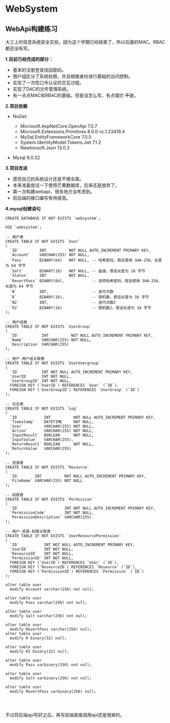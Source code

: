 # WebSystem

## WebApi构建练习

大三上的信息系统安全实验，因为这个学期已经结束了，所以后面的MAC，RBAC都还没有写。


**1.目前已经完成的部分：**
- 基本的注册登录找回密码。
- 用户组区分了系统权限，并且根据身份进行基础的访问控制。
- 实现了一次性口令认证的交互过程。
- 实现了DAC的文件管理系统。
- 有一点点MAC和RBAC的基础，但是没怎么写，有点摆烂 ~~不是~~。

**2.项目依赖**

- NuGet:
  - Microsoft.AspNetCore.OpenApi 7.0.7
  - Microsoft.Extensions.Primitives 8.0.0-rc.1.23419.4
  - MySql.EntityFrameworkCore 7.0.5
  - System.IdentityModel.Tokens.Jwt 7.1.2
  - Newtonsoft.Json 13.0.3

- Mysql 8.0.32

**3.项目改进**
- 感觉自己的系统设计还是不够全面。
- 本来准备尝试一下使用芒果数据库，后来还是放弃了。
- 第一次构建webapi，很多地方没考虑到。
- 前后端的接口编写有待提高。


**4.mysql创建语句**
```mysql
CREATE DATABASE IF NOT EXISTS `websystem`;

USE `websystem`;

-- 用户表
CREATE TABLE IF NOT EXISTS `User`
(
  `ID`         INT          NOT NULL AUTO_INCREMENT PRIMARY KEY,
  `Account`    VARCHAR(255) NOT NULL,
  `Pass`       BINARY(64)   NOT NULL, -- 哈希密码，假设使用 SHA-256，长度为 64 字节
  `Salt`       BINARY(16)   NOT NULL, -- 盐值，假设长度为 16 字节
  `Status`     INT          NOT NULL,
  `RevertPass` BINARY(64),            -- 逆转哈希密码，假设使用 SHA-256，长度为 64 字节
  `N`          INT,                   -- 迭代次数
  `R`          BINARY(16),            -- 随机数，假设长度为 16 字节
  `N2`         INT,                   -- 迭代次数2
  `R2`         BINARY(16)             -- 随机数2，假设长度为 16 字节
);

-- 用户组表
CREATE TABLE IF NOT EXISTS `UserGroup`
(
  `ID`          INT          NOT NULL AUTO_INCREMENT PRIMARY KEY,
  `Name`        VARCHAR(255) NOT NULL,
  `Description` VARCHAR(255)
);

-- 用户-用户组关联表
CREATE TABLE IF NOT EXISTS `UserUsergroup`
(
  `ID`          INT NOT NULL AUTO_INCREMENT PRIMARY KEY,
  `UserID`      INT NOT NULL,
  `UserGroupID` INT NOT NULL,
  FOREIGN KEY (`UserID`) REFERENCES `User` (`ID`),
  FOREIGN KEY (`UserGroupID`) REFERENCES `UserGroup` (`ID`)
);

-- 日志表
CREATE TABLE IF NOT EXISTS `Log`
(
  `ID`           INT          NOT NULL AUTO_INCREMENT PRIMARY KEY,
  `Timestamp`    DATETIME     NOT NULL,
  `User`         VARCHAR(255) NOT NULL,
  `Action`       VARCHAR(255) NOT NULL,
  `InputResult`  BOOLEAN      NOT NULL,
  `InputValue`   VARCHAR(255),
  `ReturnResult` BOOLEAN      NOT NULL,
  `ReturnValue`  VARCHAR(255)
);

-- 资源表
CREATE TABLE IF NOT EXISTS `Resource`
(
  `ID`       INT          NOT NULL AUTO_INCREMENT PRIMARY KEY,
  `FileName` VARCHAR(255) NOT NULL
);

-- 权限表
CREATE TABLE IF NOT EXISTS `Permission`
(
  `ID`                    INT NOT NULL AUTO_INCREMENT PRIMARY KEY,
  `PermissionCode`        INT NOT NULL,
  `PermissionDescription` VARCHAR(255)
);

-- 用户-资源-权限关联表
CREATE TABLE IF NOT EXISTS `UserResourcePermission`
(
  `ID`           INT NOT NULL AUTO_INCREMENT PRIMARY KEY,
  `UserID`       INT NOT NULL,
  `ResourceID`   INT NOT NULL,
  `PermissionID` INT NOT NULL,
  FOREIGN KEY (`UserID`) REFERENCES `User` (`ID`),
  FOREIGN KEY (`ResourceID`) REFERENCES `Resource` (`ID`),
  FOREIGN KEY (`PermissionID`) REFERENCES `Permission` (`ID`)
);

alter table user
  modify Account varchar(256) not null;

alter table user
  modify Pass varchar(256) not null;

alter table user
  modify Salt varchar(256) not null;

alter table user
  modify RevertPass varchar(256) null;
alter table user
  modify R binary(32) null;

alter table user
  modify R2 binary(32) null;

alter table user
  modify Pass varbinary(256) not null;

alter table user
  modify Salt varbinary(256) not null;

alter table user
  modify RevertPass varbinary(256) null;




```

不过将后端api写好之后，再写前端直接调用api还是很爽的。